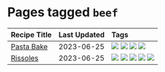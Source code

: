 # Pages tagged `beef`

|Recipe Title|Last Updated|Tags
|:---|:---|:---|
|[Pasta Bake](../recipes/pastabake.md)|2023-06-25|[![](https://img.shields.io/badge/tag-baked-5e3ff5)](../tags/baked.md) [![](https://img.shields.io/badge/tag-beef-1433c8)](../tags/beef.md) [![](https://img.shields.io/badge/tag-pasta-6d71)](../tags/pasta.md) [![](https://img.shields.io/badge/tag-sides-c6d429)](../tags/sides.md)|
|[Rissoles](../recipes/rissoles.md)|2023-06-25|[![](https://img.shields.io/badge/tag-Aussie-12b63)](../tags/Aussie.md) [![](https://img.shields.io/badge/tag-beef-1433c8)](../tags/beef.md) [![](https://img.shields.io/badge/tag-easy-6685b7)](../tags/easy.md) [![](https://img.shields.io/badge/tag-family-237124)](../tags/family.md) [![](https://img.shields.io/badge/tag-fried-9ab3df)](../tags/fried.md)|